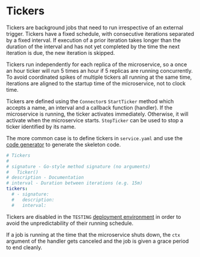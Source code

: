 # Tickers

Tickers are background jobs that need to run irrespective of an external trigger. Tickers have a fixed schedule, with consecutive iterations separated by a fixed interval. If execution of a prior iteration takes longer than the duration of the interval and has not yet completed by the time the next iteration is due, the new iteration is skipped.

Tickers run independently for each replica of the microservice, so a once an hour ticker will run 5 times an hour if 5 replicas are running concurrently. To avoid coordinated spikes of multiple tickers all running at the same time, iterations are aligned to the startup time of the microservice, not to clock time. 

Tickers are defined using the `Connector`s `StartTicker` method which accepts a name, an interval and a callback function (handler). If the microservice is running, the ticker activates immediately. Otherwise, it will activate when the microservice starts. `StopTicker` can be used to stop a ticker identified by its name.

The more common case is to define tickers in `service.yaml` and use the [code generator](../blocks/codegen.md) to generate the skeleton code.

```yaml
# Tickers
#
# signature - Go-style method signature (no arguments)
#   Ticker()
# description - Documentation
# interval - Duration between iterations (e.g. 15m)
tickers:
  # - signature:
  #   description:
  #   interval:
```

Tickers are disabled in the `TESTING` [deployment environment](../tech/deployments.md) in order to avoid the unpredictability of their running schedule.

If a job is running at the time that the microservice shuts down, the `ctx` argument of the handler gets canceled and the job is given a grace period to end cleanly.
